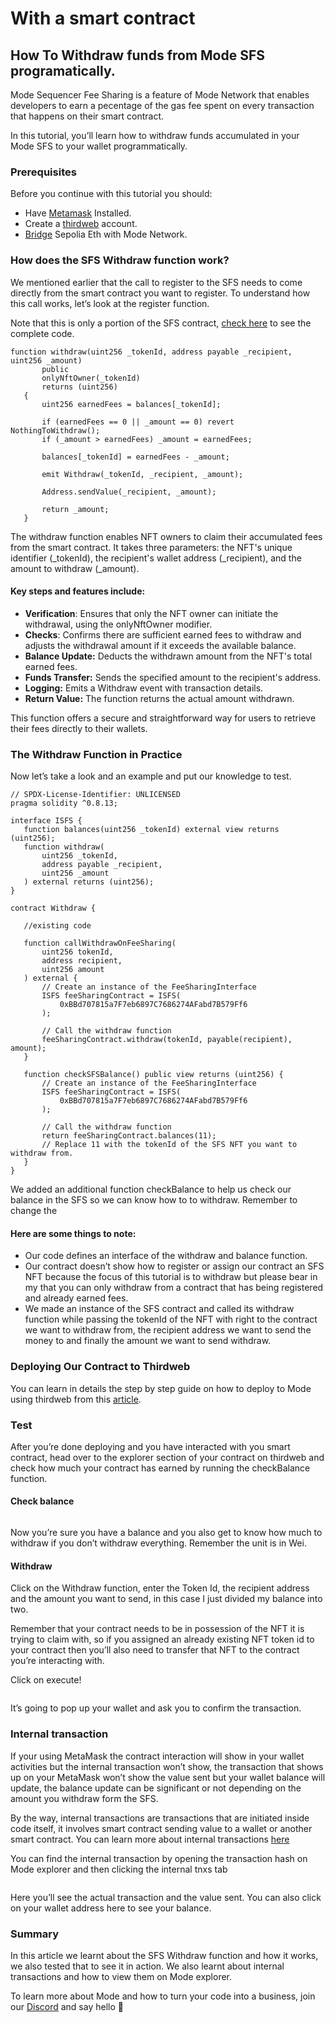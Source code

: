 # With a smart contract

## **How To Withdraw funds from Mode SFS programatically.**

Mode Sequencer Fee Sharing is a feature of Mode Network that enables developers to earn a pecentage of the gas fee spent on every transaction that happens on their smart contract.

In this tutorial, you’ll learn how to withdraw funds accumulated in your Mode SFS to your wallet programmatically.

### **Prerequisites**

Before you continue with this tutorial you should:

* Have [Metamask](https://metamask.io/) Installed.
* Create a [thirdweb](https://thirdweb.com/) account.
* [Bridge](https://docs.mode.network/mode-testnet/bridging-to-mode-testnet) Sepolia Eth with Mode Network.

### **How does the SFS Withdraw function work?**

We mentioned earlier that the call to register to the SFS needs to come directly from the smart contract you want to register. To understand how this call works, let’s look at the register function.

Note that this is only a portion of the SFS contract, [check here](https://sepolia.explorer.mode.network/address/0xBBd707815a7F7eb6897C7686274AFabd7B579Ff6?tab=contract) to see the complete code.

```solidity
function withdraw(uint256 _tokenId, address payable _recipient, uint256 _amount)
       public
       onlyNftOwner(_tokenId)
       returns (uint256)
   {
       uint256 earnedFees = balances[_tokenId];

       if (earnedFees == 0 || _amount == 0) revert NothingToWithdraw();
       if (_amount > earnedFees) _amount = earnedFees;

       balances[_tokenId] = earnedFees - _amount;

       emit Withdraw(_tokenId, _recipient, _amount);

       Address.sendValue(_recipient, _amount);

       return _amount;
   }
```

The withdraw function enables NFT owners to claim their accumulated fees from the smart contract. It takes three parameters: the NFT's unique identifier (\_tokenId), the recipient's wallet address (\_recipient), and the amount to withdraw (\_amount).

#### Key steps and features include:

* **Verification**: Ensures that only the NFT owner can initiate the withdrawal, using the onlyNftOwner modifier.
* **Checks**: Confirms there are sufficient earned fees to withdraw and adjusts the withdrawal amount if it exceeds the available balance.
* **Balance Update:** Deducts the withdrawn amount from the NFT's total earned fees.
* **Funds Transfer:** Sends the specified amount to the recipient's address.
* **Logging:** Emits a Withdraw event with transaction details.
* **Return Value:** The function returns the actual amount withdrawn.

This function offers a secure and straightforward way for users to retrieve their fees directly to their wallets.

### **The Withdraw Function in Practice**

Now let’s take a look and an example and put our knowledge to test.

```solidity
// SPDX-License-Identifier: UNLICENSED
pragma solidity ^0.8.13;

interface ISFS {
   function balances(uint256 _tokenId) external view returns (uint256);
   function withdraw(
       uint256 _tokenId,
       address payable _recipient,
       uint256 _amount
   ) external returns (uint256);
}

contract Withdraw {

   //existing code

   function callWithdrawOnFeeSharing(
       uint256 tokenId,
       address recipient,
       uint256 amount
   ) external {
       // Create an instance of the FeeSharingInterface
       ISFS feeSharingContract = ISFS(
           0xBBd707815a7F7eb6897C7686274AFabd7B579Ff6
       );

       // Call the withdraw function
       feeSharingContract.withdraw(tokenId, payable(recipient), amount);
   }

   function checkSFSBalance() public view returns (uint256) {
       // Create an instance of the FeeSharingInterface
       ISFS feeSharingContract = ISFS(
           0xBBd707815a7F7eb6897C7686274AFabd7B579Ff6
       );

       // Call the withdraw function
       return feeSharingContract.balances(11);
       // Replace 11 with the tokenId of the SFS NFT you want to withdraw from.
   }
}
```

We added an additional function checkBalance to help us check our balance in the SFS so we can know how to to withdraw. Remember to change the

#### Here are some things to note:

* Our code defines an interface of the withdraw and balance function.
* Our contract doesn’t show how to register or assign our contract an SFS NFT because the focus of this tutorial is to withdraw but please bear in my that you can only withdraw from a contract that has being registered and already earned fees.
* We made an instance of the SFS contract and called its withdraw function while passing the tokenId of the NFT with right to the contract we want to withdraw from, the recipient address we want to send the money to and finally the amount we want to send withdraw.

### **Deploying Our Contract to Thirdweb**

You can learn in details the step by step guide on how to deploy to Mode using thirdweb from this [article](https://docs.mode.network/build-on-mode/deploying-a-smart-contract/using-thirdweb).

### **Test**

After you’re done deploying and you have interacted with you smart contract, head over to the explorer section of your contract on thirdweb and check how much your contract has earned by running the checkBalance function.

#### Check balance

<figure><img src="../../../.gitbook/assets/SFS (1).png" alt=""><figcaption></figcaption></figure>

Now you’re sure you have a balance and you also get to know how much to withdraw if you don’t withdraw everything. Remember the unit is in Wei.

#### Withdraw

Click on the Withdraw function, enter the Token Id, the recipient address and the amount you want to send, in this case I just divided my balance into two.

Remember that your contract needs to be in possession of the NFT it is trying to claim with, so if you assigned an already existing NFT token id to your contract then you’ll also need to transfer that NFT to the contract you’re interacting with.

Click on execute!

<figure><img src="../../../.gitbook/assets/SFS Withdrawal Guide Image.png" alt=""><figcaption></figcaption></figure>

It’s going to pop up your wallet and ask you to confirm the transaction.

### Internal transaction

If your using MetaMask the contract interaction will show in your wallet activities but the internal transaction won’t show, the transaction that shows up on your MetaMask won’t show the value sent but your wallet balance will update, the balance update can be significant or not depending on the amount you withdraw form the SFS.

By the way, internal transactions are transactions that are initiated inside code itself, it involves smart contract sending value to a wallet or another smart contract. You can learn more about internal transactions [here](https://support.metamask.io/hc/en-us/articles/360058568312-Internal-transactions)

You can find the internal transaction by opening the transaction hash on Mode explorer and then clicking the internal tnxs tab

<figure><img src="../../../.gitbook/assets/SFS Withdrawal Guide.png" alt=""><figcaption></figcaption></figure>

Here you’ll see the actual transaction and the value sent. You can also click on your wallet address here to see your balance.

### **Summary**

In this article we learnt about the SFS Withdraw function and how it works, we also tested that to see it in action. We also learnt about internal transactions and how to view them on Mode explorer.

To learn more about Mode and how to turn your code into a business, join our [Discord](https://dub.sh/mode-discord) and say hello **👋**
